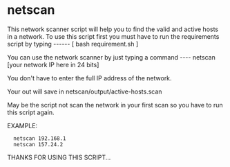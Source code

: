 # netscan
This network scanner script will help you to find the valid and active hosts in a network. To use this script first you must have to run the requirements script by typing   ------  [ bash requirement.sh ]

You can use the network scanner by just typing a command   ----   netscan [your network IP here in 24 bits]

You don't have to enter the full IP address of the network.

Your out will save in netscan/output/active-hosts.scan

May be the script not scan the network in your first scan so you have to run this script again.

EXAMPLE:
      
      netscan 192.168.1
      netscan 157.24.2

THANKS FOR USING THIS SCRIPT...
